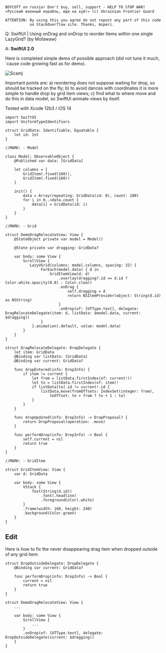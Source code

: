 ```
BOYCOTT on russia! Don't buy, sell, support - HELP TO STOP WAR!
«Русский военный корабль, иди на хуй!» (c) Ukrainian Frontier Guard

ATTENTION: By using this you agree do not repost any part of this code
           on StackOverflow site. Thanks, Asperi.
```

Q: SwiftUI | Using onDrag and onDrop to reorder Items within one single LazyGrid? (by Mofawaw)

A: 
**SwiftUI 2.0**

Here is completed simple demo of possible approach (did not tune it much, `cause code growing fast as for demo). 

![Scamj](https://user-images.githubusercontent.com/62171579/162632145-9d884383-0e4d-4b3c-b104-cc7139457739.gif)


Important points are: a) reordering does not suppose waiting for drop, so should be tracked on the fly; b) to avoid dances with coordinates it is more simple to handle drop by grid item views; c) find what to where move and do this in data model, so SwiftUI animate views by itself.

Tested with Xcode 12b3 / iOS 14

```
import SwiftUI
import UniformTypeIdentifiers

struct GridData: Identifiable, Equatable {
    let id: Int
}

//MARK: - Model

class Model: ObservableObject {
    @Published var data: [GridData]

    let columns = [
        GridItem(.fixed(160)),
        GridItem(.fixed(160))
    ]

    init() {
        data = Array(repeating: GridData(id: 0), count: 100)
        for i in 0..<data.count {
            data[i] = GridData(id: i)
        }
    }
}

//MARK: - Grid

struct DemoDragRelocateView: View {
    @StateObject private var model = Model()

    @State private var dragging: GridData?

    var body: some View {
        ScrollView {
           LazyVGrid(columns: model.columns, spacing: 32) {
                ForEach(model.data) { d in
                    GridItemView(d: d)
                        .overlay(dragging?.id == d.id ? Color.white.opacity(0.8) : Color.clear)
                        .onDrag {
                            self.dragging = d
                            return NSItemProvider(object: String(d.id) as NSString)
                        }
                        .onDrop(of: [UTType.text], delegate: DragRelocateDelegate(item: d, listData: $model.data, current: $dragging))
                }
            }.animation(.default, value: model.data)
        }
    }
}

struct DragRelocateDelegate: DropDelegate {
    let item: GridData
    @Binding var listData: [GridData]
    @Binding var current: GridData?

    func dropEntered(info: DropInfo) {
        if item != current {
            let from = listData.firstIndex(of: current!)!
            let to = listData.firstIndex(of: item)!
            if listData[to].id != current!.id {
                listData.move(fromOffsets: IndexSet(integer: from),
                    toOffset: to > from ? to + 1 : to)
            }
        }
    }

    func dropUpdated(info: DropInfo) -> DropProposal? {
        return DropProposal(operation: .move)
    }

    func performDrop(info: DropInfo) -> Bool {
        self.current = nil
        return true
    }
}

//MARK: - GridItem

struct GridItemView: View {
    var d: GridData

    var body: some View {
        VStack {
            Text(String(d.id))
                .font(.headline)
                .foregroundColor(.white)
        }
        .frame(width: 160, height: 240)
        .background(Color.green)
    }
}
```

<h2>Edit</h2>

Here is how to fix the never disappearing drag item when dropped outside of any grid item:

```
struct DropOutsideDelegate: DropDelegate { 
    @Binding var current: GridData?  
        
    func performDrop(info: DropInfo) -> Bool {
        current = nil
        return true
    }
}
```
```
struct DemoDragRelocateView: View {
    ...

    var body: some View {
        ScrollView {
            ...
        }
        .onDrop(of: [UTType.text], delegate: DropOutsideDelegate(current: $dragging))
    }
}
```
